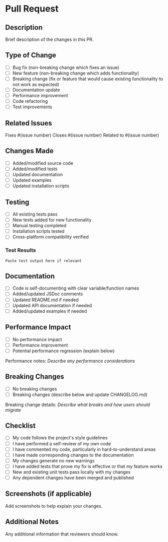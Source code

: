 # Pull Request

## Description
Brief description of the changes in this PR.

## Type of Change
- [ ] Bug fix (non-breaking change which fixes an issue)
- [ ] New feature (non-breaking change which adds functionality)
- [ ] Breaking change (fix or feature that would cause existing functionality to not work as expected)
- [ ] Documentation update
- [ ] Performance improvement
- [ ] Code refactoring
- [ ] Test improvements

## Related Issues
Fixes #(issue number)
Closes #(issue number)
Related to #(issue number)

## Changes Made
- [ ] Added/modified source code
- [ ] Added/modified tests
- [ ] Updated documentation
- [ ] Updated examples
- [ ] Updated installation scripts

## Testing
- [ ] All existing tests pass
- [ ] New tests added for new functionality
- [ ] Manual testing completed
- [ ] Installation scripts tested
- [ ] Cross-platform compatibility verified

### Test Results
```
Paste test output here if relevant
```

## Documentation
- [ ] Code is self-documenting with clear variable/function names
- [ ] Added/updated JSDoc comments
- [ ] Updated README.md if needed
- [ ] Updated API documentation if needed
- [ ] Added/updated examples if needed

## Performance Impact
- [ ] No performance impact
- [ ] Performance improvement
- [ ] Potential performance regression (explain below)

Performance notes:
_Describe any performance considerations_

## Breaking Changes
- [ ] No breaking changes
- [ ] Breaking changes (describe below and update CHANGELOG.md)

Breaking change details:
_Describe what breaks and how users should migrate_

## Checklist
- [ ] My code follows the project's style guidelines
- [ ] I have performed a self-review of my own code
- [ ] I have commented my code, particularly in hard-to-understand areas
- [ ] I have made corresponding changes to the documentation
- [ ] My changes generate no new warnings
- [ ] I have added tests that prove my fix is effective or that my feature works
- [ ] New and existing unit tests pass locally with my changes
- [ ] Any dependent changes have been merged and published

## Screenshots (if applicable)
Add screenshots to help explain your changes.

## Additional Notes
Any additional information that reviewers should know.